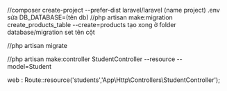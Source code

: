 //composer create-project --prefer-dist laravel/laravel (name project)
.env sửa DB_DATABASE=(tên db)
//php artisan make:migration create_products_table --create=products
tạo xong ở folder database/migration 
set tên cột 

//php artisan migrate

//php artisan make:controller StudentController --resource --model=Student

web : Route::resource('students','App\Http\Controllers\StudentController');